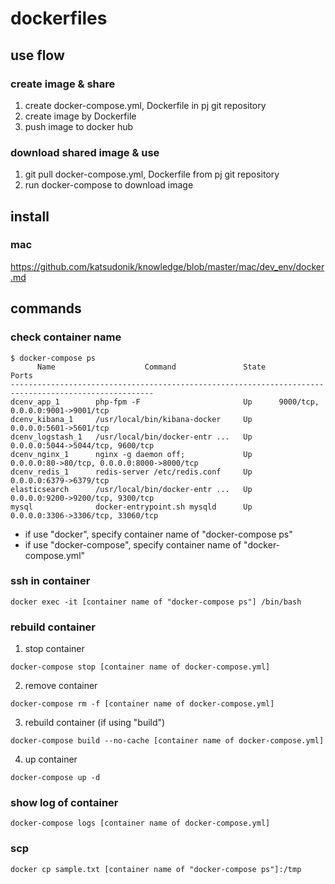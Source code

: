 # dockerfiles

## use flow
### create image & share
1. create docker-compose.yml, Dockerfile in pj git repository
2. create image by Dockerfile
3. push image to docker hub
### download shared image & use
1. git pull docker-compose.yml, Dockerfile from pj git repository
2. run docker-compose to download image

## install
### mac
https://github.com/katsudonik/knowledge/blob/master/mac/dev_env/docker.md

## commands

### check container name
```
$ docker-compose ps
      Name                    Command               State                     Ports                   
------------------------------------------------------------------------------------------------------
dcenv_app_1        php-fpm -F                       Up      9000/tcp, 0.0.0.0:9001->9001/tcp          
dcenv_kibana_1     /usr/local/bin/kibana-docker     Up      0.0.0.0:5601->5601/tcp                    
dcenv_logstash_1   /usr/local/bin/docker-entr ...   Up      0.0.0.0:5044->5044/tcp, 9600/tcp          
dcenv_nginx_1      nginx -g daemon off;             Up      0.0.0.0:80->80/tcp, 0.0.0.0:8000->8000/tcp
dcenv_redis_1      redis-server /etc/redis.conf     Up      0.0.0.0:6379->6379/tcp                    
elasticsearch      /usr/local/bin/docker-entr ...   Up      0.0.0.0:9200->9200/tcp, 9300/tcp          
mysql              docker-entrypoint.sh mysqld      Up      0.0.0.0:3306->3306/tcp, 33060/tcp         
```

- if use "docker", specify container name of "docker-compose ps"
- if use "docker-compose", specify container name of "docker-compose.yml"

### ssh in container
```
docker exec -it [container name of "docker-compose ps"] /bin/bash
```

### rebuild container
1. stop container
```
docker-compose stop [container name of docker-compose.yml]
```

2. remove container
```
docker-compose rm -f [container name of docker-compose.yml]
```

3. rebuild container (if using "build")
```
docker-compose build --no-cache [container name of docker-compose.yml]
```

4. up container
```
docker-compose up -d
```

### show log of container
```
docker-compose logs [container name of docker-compose.yml]
```

### scp
```
docker cp sample.txt [container name of "docker-compose ps"]:/tmp
```
